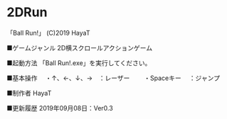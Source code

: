 # 2DRun

「Ball Run!」
(C)2019 HayaT

■ゲームジャンル
2D横スクロールアクションゲーム

■起動方法
「Ball Run!.exe」を実行してください。

■基本操作　
・↑、←、↓、→　：レーザー　　
・Spaceキー　 ：ジャンプ

■制作者
HayaT

■更新履歴
2019年09月08日：Ver0.3
